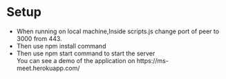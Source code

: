 <h1>Setup </h1>
<ul>
<li>
When running on local machine,Inside scripts.js change port of peer to 3000 from 443.
</li>
<li>
Then use npm install command
</li>
<li>
Then use npm start command to start the server
</li>
You can see a demo of the application on https://ms-meet.herokuapp.com/ 

